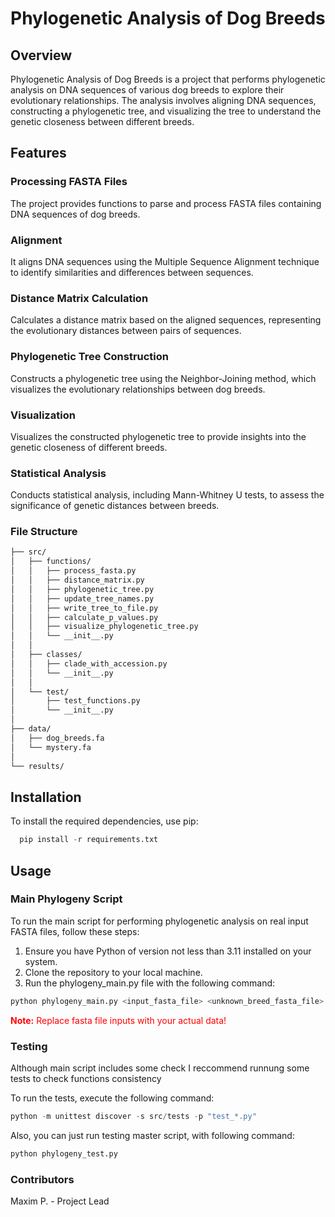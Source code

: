 # Phylogenetic Analysis of Dog Breeds

## Overview

Phylogenetic Analysis of Dog Breeds is a project that performs phylogenetic analysis on DNA sequences of various dog breeds to explore their evolutionary relationships. The analysis involves aligning DNA sequences, constructing a phylogenetic tree, and visualizing the tree to understand the genetic closeness between different breeds.

## Features

### Processing FASTA Files

The project provides functions to parse and process FASTA files containing DNA sequences of dog breeds.

### Alignment

It aligns DNA sequences using the Multiple Sequence Alignment technique to identify similarities and differences between sequences.

### Distance Matrix Calculation

Calculates a distance matrix based on the aligned sequences, representing the evolutionary distances between pairs of sequences.

### Phylogenetic Tree Construction

Constructs a phylogenetic tree using the Neighbor-Joining method, which visualizes the evolutionary relationships between dog breeds.

### Visualization

Visualizes the constructed phylogenetic tree to provide insights into the genetic closeness of different breeds.

### Statistical Analysis

Conducts statistical analysis, including Mann-Whitney U tests, to assess the significance of genetic distances between breeds.

### File Structure
```bash
├── src/
│   ├── functions/
│   │   ├── process_fasta.py
│   │   ├── distance_matrix.py
│   │   ├── phylogenetic_tree.py
│   │   ├── update_tree_names.py
│   │   ├── write_tree_to_file.py
│   │   ├── calculate_p_values.py
│   │   ├── visualize_phylogenetic_tree.py
│   │   └── __init__.py
│   │
│   ├── classes/
│   │   ├── clade_with_accession.py
│   │   └── __init__.py
│   │
│   └── test/
│       ├── test_functions.py
│       └── __init__.py
│
├── data/
│   ├── dog_breeds.fa
│   └── mystery.fa
│
└── results/
```

## Installation

To install the required dependencies, use pip:

```python
  pip install -r requirements.txt
```

## Usage

### Main Phylogeny Script

To run the main script for performing phylogenetic analysis on real input FASTA files, follow these steps:

1. Ensure you have Python of version not less than 3.11 installed on your system.
2. Clone the repository to your local machine.
3. Run the phylogeny_main.py file with the following command:

```python
python phylogeny_main.py <input_fasta_file> <unknown_breed_fasta_file>
```
<div style="color:red">
    <strong>Note:</strong> Replace fasta file inputs with your actual data!
</div>

### Testing
Although main script includes some check I reccommend runnung some tests to check functions consistency

To run the tests, execute the following command:

```python
python -m unittest discover -s src/tests -p "test_*.py"
```

Also, you can just run testing master script, with following command:

```python
python phylogeny_test.py
```

### Contributors
Maxim P. - Project Lead




